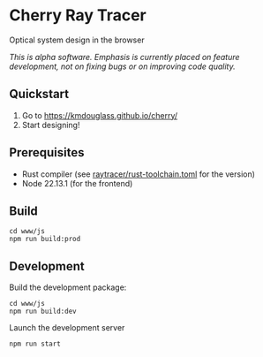 # Cherry Ray Tracer

Optical system design in the browser

*This is alpha software. Emphasis is currently placed on feature development, not on fixing bugs or on improving code quality.*

## Quickstart

1. Go to https://kmdouglass.github.io/cherry/
2. Start designing!

## Prerequisites

- Rust compiler (see [raytracer/rust-toolchain.toml](raytracer/rust-toolchain.toml) for the version)
- Node 22.13.1 (for the frontend)

## Build

```console
cd www/js
npm run build:prod
```

## Development

Build the development package:

```console
cd www/js
npm run build:dev
```

Launch the development server

```
npm run start
```
